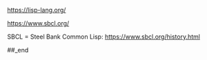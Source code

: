 https://lisp-lang.org/

https://www.sbcl.org/

SBCL = Steel Bank Common Lisp: https://www.sbcl.org/history.html

##_end
